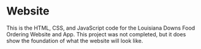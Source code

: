# Website
This is the HTML, CSS, and JavaScript code for the Louisiana Downs Food Ordering Website and App. This project was not completed, but it does show the foundation of what the website will look like.
